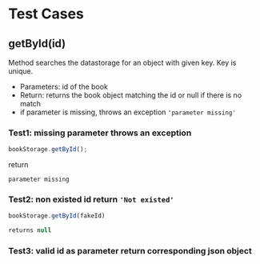 # Test Cases

## **getById(id)**

Method searches the datastorage for an object with given key. Key is unique.

  - Parameters: id of the book
  - Return: returns the book object matching the id or null if there is no match
  - if parameter is missing, throws an exception `'parameter missing'`

  ### Test1: missing parameter throws an exception

```js
bookStorage.getById();
```
return 
```
parameter missing
```

  ### Test2: non existed id return `'Not existed'`

```js
bookStorage.getById(fakeId)
```
```js
returns null
```
### Test3: valid id as parameter return corresponding json object 


